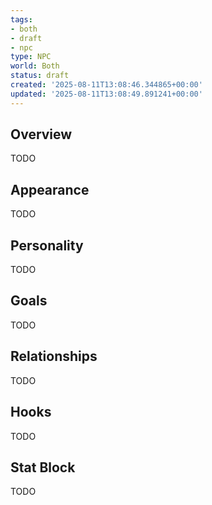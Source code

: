 ```yaml
---
tags:
- both
- draft
- npc
type: NPC
world: Both
status: draft
created: '2025-08-11T13:08:46.344865+00:00'
updated: '2025-08-11T13:08:49.891241+00:00'
---
```



## Overview

TODO
## Appearance

TODO
## Personality

TODO
## Goals

TODO
## Relationships

TODO
## Hooks

TODO
## Stat Block

TODO
